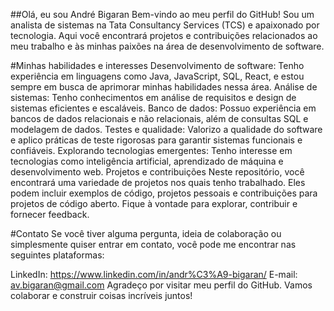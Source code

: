 
##Olá, eu sou André Bigaran
Bem-vindo ao meu perfil do GitHub! Sou um analista de sistemas na Tata Consultancy Services (TCS) e apaixonado por tecnologia. Aqui você encontrará projetos e contribuições relacionados ao meu trabalho e às minhas paixões na área de desenvolvimento de software.

#Minhas habilidades e interesses
Desenvolvimento de software: Tenho experiência em linguagens como Java, JavaScript, SQL, React, e estou sempre em busca de aprimorar minhas habilidades nessa área.
Análise de sistemas: Tenho conhecimentos em análise de requisitos e design de sistemas eficientes e escaláveis.
Banco de dados: Possuo experiência em bancos de dados relacionais e não relacionais, além de consultas SQL e modelagem de dados.
Testes e qualidade: Valorizo a qualidade do software e aplico práticas de teste rigorosas para garantir sistemas funcionais e confiáveis.
Explorando tecnologias emergentes: Tenho interesse em tecnologias como inteligência artificial, aprendizado de máquina e desenvolvimento web.
Projetos e contribuições
Neste repositório, você encontrará uma variedade de projetos nos quais tenho trabalhado. Eles podem incluir exemplos de código, projetos pessoais e contribuições para projetos de código aberto. Fique à vontade para explorar, contribuir e fornecer feedback.

#Contato
Se você tiver alguma pergunta, ideia de colaboração ou simplesmente quiser entrar em contato, você pode me encontrar nas seguintes plataformas:

LinkedIn: https://www.linkedin.com/in/andr%C3%A9-bigaran/
E-mail: av.bigaran@gmail.com
Agradeço por visitar meu perfil do GitHub. Vamos colaborar e construir coisas incríveis juntos!


